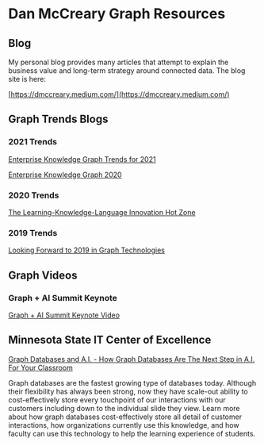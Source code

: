 # Dan McCreary Graph Resources

## Blog

My personal blog provides many articles that attempt to explain the business value and long-term strategy around connected data.  The blog site is here:

[https://dmccreary.medium.com/](https://dmccreary.medium.com/)

## Graph Trends Blogs

### 2021 Trends
[Enterprise Knowledge Graph Trends for 2021](https://dmccreary.medium.com/enterprise-knowledge-graph-trends-for-2021-201cbd7ad532)

[Enterprise Knowledge Graph 2020](https://dmccreary.medium.com/enterprise-knowledge-graph-2020-58fc0c494f7c)

### 2020 Trends
[The Learning-Knowledge-Language Innovation Hot Zone](https://dmccreary.medium.com/the-learning-knowledge-language-innovation-hot-zone-1a7d2b471889)

### 2019 Trends
[Looking Forward to 2019 in Graph Technologies](https://dmccreary.medium.com/looking-forward-to-2019-in-graph-technologies-981517319ec4)


## Graph Videos

### Graph + AI Summit Keynote
[Graph + AI Summit Keynote Video](https://info.tigergraph.com/graph-ai-summit-fall-session-dan-mccreary)

## Minnesota State IT Center of Excellence

[Graph Databases and A.I. - How Graph Databases Are The Next Step in A.I. For Your Classroom](https://youtu.be/me8yBVwKIU8)

Graph databases are the fastest growing type of databases today.  Although their flexibility has always been strong, now they have scale-out ability to cost-effectively store every touchpoint of our interactions with our customers including down to the individual slide they view. Learn more about how graph databases cost-effectively store all detail of customer interactions, how organizations currently use this knowledge, and how faculty can use this technology to help the learning experience of students.